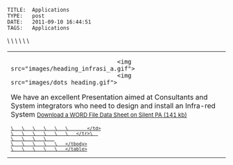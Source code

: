     
    TITLE: 	Applications 	
    TYPE: 	post	
    DATE: 	2011-09-10 16:44:51	
    TAGS: 	Applications	


<table cellspacing="0" cellpadding="10" class="mainbody">
	\	\	\	\	\	\	<tbody><tr><td>

                                  
                                  
                                  <img src="images/heading_infrasi_a.gif">
                                  <img src="images/dots_heading.gif">
                                  
We have an excellent Presentation aimed at Consultants and System integrators who need to design and install an Infra-red System
<a href="presentation/SI%20IR%20Web%20app.htm"> 
<font size="2" class="maintext">Download a WORD File Data Sheet on Silent PA (141 kb) <a href="Silent%20PA.doc">

	\	\	\	\	\	\	    </td>
	\	\	\	\	\	\	</tr>\	
	\	\	\	\	
	\	\	\	\	\	</tbody>
	\	\	\	\	\	</table>


